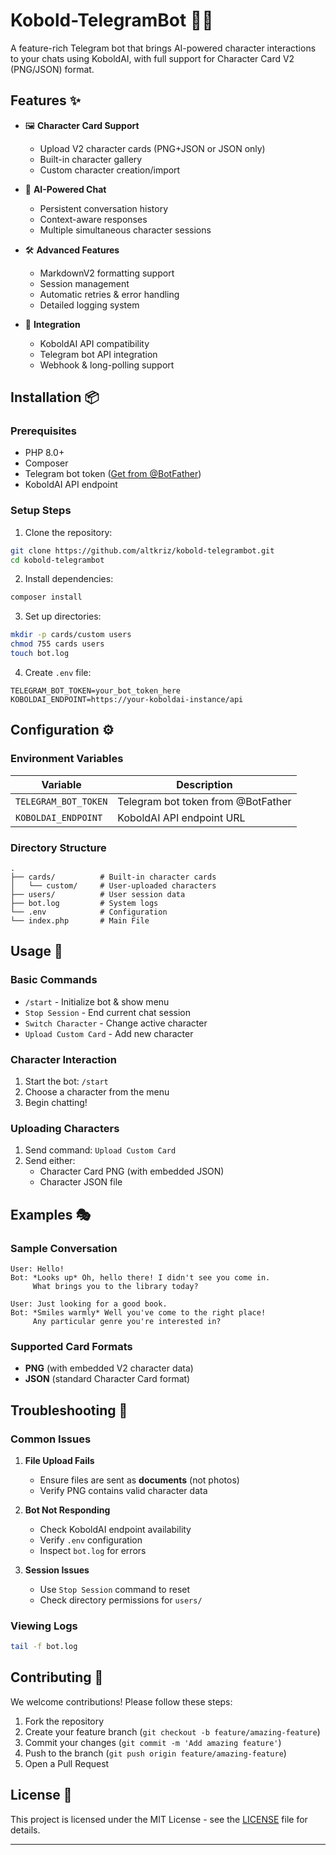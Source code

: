 
# Kobold-TelegramBot 🤖💬

A feature-rich Telegram bot that brings AI-powered character interactions to your chats using KoboldAI, with full support for Character Card V2 (PNG/JSON) format.


## Features ✨

- 🖼️ **Character Card Support**
  - Upload V2 character cards (PNG+JSON or JSON only)
  - Built-in character gallery
  - Custom character creation/import

- 💬 **AI-Powered Chat**
  - Persistent conversation history
  - Context-aware responses
  - Multiple simultaneous character sessions

- 🛠️ **Advanced Features**
  - MarkdownV2 formatting support
  - Session management
  - Automatic retries & error handling
  - Detailed logging system

- 🔄 **Integration**
  - KoboldAI API compatibility
  - Telegram bot API integration
  - Webhook & long-polling support

## Installation 📦

### Prerequisites
- PHP 8.0+
- Composer
- Telegram bot token ([Get from @BotFather](https://core.telegram.org/bots#6-botfather))
- KoboldAI API endpoint

### Setup Steps

1. Clone the repository:
```bash
git clone https://github.com/altkriz/kobold-telegrambot.git
cd kobold-telegrambot
```

2. Install dependencies:
```bash
composer install
```

3. Set up directories:
```bash
mkdir -p cards/custom users
chmod 755 cards users
touch bot.log
```

4. Create `.env` file:
```env
TELEGRAM_BOT_TOKEN=your_bot_token_here
KOBOLDAI_ENDPOINT=https://your-koboldai-instance/api
```

## Configuration ⚙️

### Environment Variables
| Variable | Description |
|----------|-------------|
| `TELEGRAM_BOT_TOKEN` | Telegram bot token from @BotFather |
| `KOBOLDAI_ENDPOINT` | KoboldAI API endpoint URL |

### Directory Structure
```
.
├── cards/          # Built-in character cards
│   └── custom/     # User-uploaded characters
├── users/          # User session data
├── bot.log         # System logs
└── .env            # Configuration
└── index.php       # Main File

```

## Usage 🚀

### Basic Commands
- `/start` - Initialize bot & show menu
- `Stop Session` - End current chat session
- `Switch Character` - Change active character
- `Upload Custom Card` - Add new character

### Character Interaction
1. Start the bot: `/start`
2. Choose a character from the menu
3. Begin chatting!

### Uploading Characters
1. Send command: `Upload Custom Card`
2. Send either:
   - Character Card PNG (with embedded JSON)
   - Character JSON file

## Examples 🎭

### Sample Conversation
```
User: Hello!
Bot: *Looks up* Oh, hello there! I didn't see you come in. 
     What brings you to the library today?

User: Just looking for a good book.
Bot: *Smiles warmly* Well you've come to the right place! 
     Any particular genre you're interested in?
```

### Supported Card Formats
- **PNG** (with embedded V2 character data)
- **JSON** (standard Character Card format)

## Troubleshooting 🐛

### Common Issues
1. **File Upload Fails**
   - Ensure files are sent as **documents** (not photos)
   - Verify PNG contains valid character data

2. **Bot Not Responding**
   - Check KoboldAI endpoint availability
   - Verify `.env` configuration
   - Inspect `bot.log` for errors

3. **Session Issues**
   - Use `Stop Session` command to reset
   - Check directory permissions for `users/`

### Viewing Logs
```bash
tail -f bot.log
```

## Contributing 🤝

We welcome contributions! Please follow these steps:
1. Fork the repository
2. Create your feature branch (`git checkout -b feature/amazing-feature`)
3. Commit your changes (`git commit -m 'Add amazing feature'`)
4. Push to the branch (`git push origin feature/amazing-feature`)
5. Open a Pull Request

## License 📄

This project is licensed under the MIT License - see the [LICENSE](LICENSE) file for details.

---
